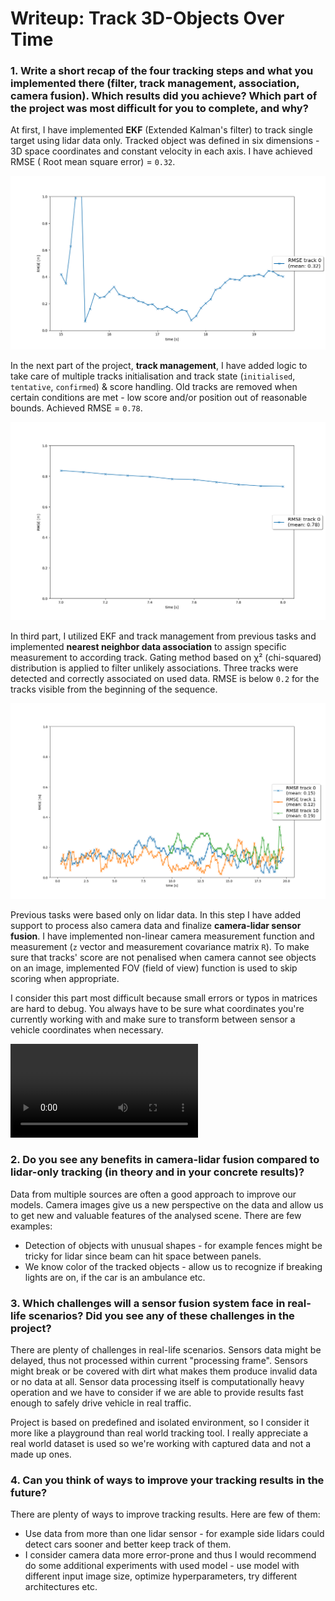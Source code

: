 # Writeup: Track 3D-Objects Over Time

### 1. Write a short recap of the four tracking steps and what you implemented there (filter, track management, association, camera fusion). Which results did you achieve? Which part of the project was most difficult for you to complete, and why?

At first, I have implemented **EKF** (Extended Kalman's filter) to track single target using lidar data only. Tracked
object was defined in six dimensions - 3D space coordinates and constant velocity in each axis. I have achieved RMSE (
Root mean square error) = `0.32`.

![](img/ekf_rmse.png)

In the next part of the project, **track management**, I have added logic to take care of multiple tracks initialisation
and track state (`initialised`, `tentative`, `confirmed`) & score handling. Old tracks are removed when certain
conditions are met - low score and/or position out of reasonable bounds. Achieved RMSE = `0.78`.

![](img/single_track_rmse.png)

In third part, I utilized EKF and track management from previous tasks and implemented **nearest neighbor data
association** to assign specific measurement to according track. Gating method based on χ² (chi-squared) distribution is
applied to filter unlikely associations. Three tracks were detected and correctly associated on used data. RMSE is
below `0.2` for the tracks visible from the beginning of the sequence.

![](img/multi_track_rmse.png)

Previous tasks were based only on lidar data. In this step I have added support to process also camera data and finalize
**camera-lidar sensor fusion**. I have implemented non-linear camera measurement function and measurement (`z` vector
and measurement covariance matrix `R`). To make sure that tracks' score are not penalised when camera cannot see objects
on an image, implemented FOV (field of view) function is used to skip scoring when appropriate.

I consider this part most difficult because small errors or typos in matrices are hard to debug. You always have to be
sure what coordinates you're currently working with and make sure to transform between sensor a vehicle coordinates when
necessary.

![](img/multi_target_track_detection_preview.mp4)

### 2. Do you see any benefits in camera-lidar fusion compared to lidar-only tracking (in theory and in your concrete results)?

Data from multiple sources are often a good approach to improve our models. Camera images give us a new perspective on
the data and allow us to get new and valuable features of the analysed scene. There are few examples:

- Detection of objects with unusual shapes - for example fences might be tricky for lidar since beam can hit space
  between panels.
- We know color of the tracked objects - allow us to recognize if breaking lights are on, if the car is an ambulance
  etc.

### 3. Which challenges will a sensor fusion system face in real-life scenarios? Did you see any of these challenges in the project?

There are plenty of challenges in real-life scenarios. Sensors data might be delayed, thus not processed within
current "processing frame". Sensors might break or be covered with dirt what makes them produce invalid data or no data
at all. Sensor data processing itself is computationally heavy operation and we have to consider if we are able to
provide results fast enough to safely drive vehicle in real traffic.

Project is based on predefined and isolated environment, so I consider it more like a playground than real world
tracking tool. I really appreciate a real world dataset is used so we're working with captured data and not a made up
ones.

### 4. Can you think of ways to improve your tracking results in the future?

There are plenty of ways to improve tracking results. Here are few of them:

- Use data from more than one lidar sensor - for example side lidars could detect cars sooner and better keep track of
  them.
- I consider camera data more error-prone and thus I would recommend do some additional experiments with used model -
  use model with different input image size, optimize hyperparameters, try different architectures etc.

